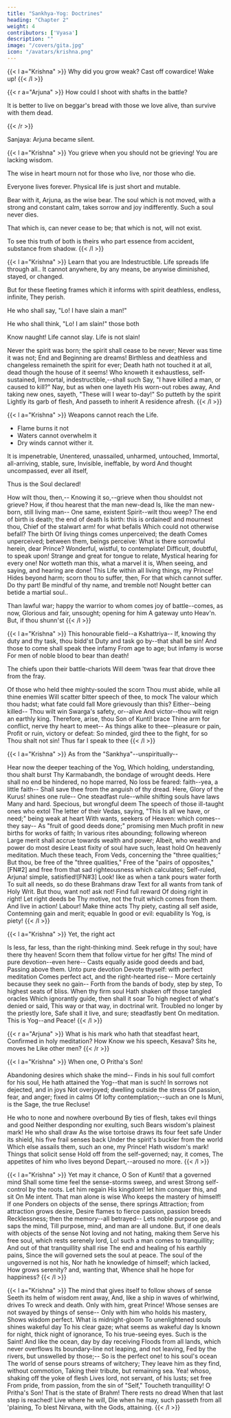 ```yaml
---
title: "Sankhya-Yog: Doctrines"
heading: "Chapter 2"
weight: 4
contributors: ['Vyasa']
description: ""
image: "/covers/gita.jpg"
icon: "/avatars/krishna.png"
---
```



<!-- Sanjaya.

He was filled with such compassion and grief.  -->
<!-- With eyes tear-dimmed, despondent, in stern words
The Driver, Madhusudan, thus addressed: -->


{{< l a="Krishna" >}}
Why did you grow weak? Cast off cowardice! Wake up!
{{< /l >}}


{{< r a="Arjuna" >}}
How could I shoot with shafts in the battle? 

<!-- On Bhishma, or on Drona-O thou Chief!--
Both worshipful, both honourable men? -->
It is better to live on beggar's bread with those we love alive, than survive with them dead. 

<!-- Who are you to Ah! were it worse-who knows?--to be
Victor or vanquished here,
When those confront us angrily
Whose death leaves living drear?
In pity lost, by doubtings tossed,
My thoughts-distracted-turn
To Thee, the Guide I reverence most,
That I may counsel learn:

I know not what would heal the grief
Burned into soul and sense,
If I were earth's unchallenged chief--
A god--and these gone thence! -->
{{< /r >}}

Sanjaya: Arjuna became silent. 

{{< l a="Krishna" >}}
You grieve when you should not be grieving! You are lacking wisdom.

The wise in heart mourn not for those who live, nor those who die.

Everyone lives forever. Physical life is just short and mutable.  
<!-- Nor I, nor thou, nor any one of these,
Ever was not, nor ever will not be,
For ever and for ever afterwards.
All, that doth live, lives always! To man's frame
As there come infancy and youth and age,
So come there raisings-up and layings-down
Of other and of other life-abodes,
Which the wise know, and fear not. This that irks--
Thy sense-life, thrilling to the elements--
Bringing thee heat and cold, sorrows and joys, -->
<!-- 'Tis brief and mutable! --> 

Bear with it, Arjuna, as the wise bear. The soul which is not moved, with a strong and constant calm, takes sorrow and joy indifferently. Such a soul never dies.

<!-- Lives in the life undying! --> That which is, can never cease to be; that which is not, will not exist. 

To see this truth of both is theirs who part essence from accident, substance from shadow. 
{{< /l >}}



{{< l a="Krishna" >}}
Learn that you are Indestructible.  Life spreads life through all.. It cannot anywhere, by any means, be anywise diminished, stayed, or changed.

But for these fleeting frames which it informs with spirit deathless, endless, infinite,
They perish. <!-- Let them perish, Prince! and fight! -->

He who shall say, "Lo! I have slain a man!"

He who shall think, "Lo! I am slain!" those both

Know naught! Life cannot slay. Life is not slain!

Never the spirit was born; the spirit shall cease to be never;
Never was time it was not; End and Beginning are dreams!
Birthless and deathless and changeless remaineth the spirit for ever;
Death hath not touched it at all, dead though the house of it seems!
Who knoweth it exhaustless, self-sustained,
Immortal, indestructible,--shall such
Say, "I have killed a man, or caused to kill?"
Nay, but as when one layeth
His worn-out robes away,
And taking new ones, sayeth,
"These will I wear to-day!"
So putteth by the spirit
Lightly its garb of flesh,
And passeth to inherit
A residence afresh.
{{< /l >}}


{{< l a="Krishna" >}}
Weapons cannot reach the Life.
- Flame burns it not
- Waters cannot overwhelm it
- Dry winds cannot wither it. 

It is impenetrable, Unentered, unassailed, unharmed, untouched, Immortal, all-arriving, stable, sure,
Invisible, ineffable, by word And thought uncompassed, ever all itself,

Thus is the Soul declared! 

How wilt thou, then,--
Knowing it so,--grieve when thou shouldst not grieve?
How, if thou hearest that the man new-dead
Is, like the man new-born, still living man--
One same, existent Spirit--wilt thou weep?
The end of birth is death; the end of death
Is birth: this is ordained! and mournest thou,
Chief of the stalwart arm! for what befalls
Which could not otherwise befall? The birth
Of living things comes unperceived; the death
Comes unperceived; between them, beings perceive:
What is there sorrowful herein, dear Prince?
Wonderful, wistful, to contemplate!
Difficult, doubtful, to speak upon!
Strange and great for tongue to relate,
Mystical hearing for every one!
Nor wotteth man this, what a marvel it is,
When seeing, and saying, and hearing are done!
This Life within all living things, my Prince!
Hides beyond harm; scorn thou to suffer, then,
For that which cannot suffer. Do thy part!
Be mindful of thy name, and tremble not!
Nought better can betide a martial soul..

Than lawful war; happy the warrior to whom comes joy of battle--comes, as now,
Glorious and fair, unsought; opening for him
A gateway unto Heav'n. But, if thou shunn'st
{{< /l >}}



{{< l a="Krishna" >}}
This honourable field--a Kshattriya--
If, knowing thy duty and thy task, thou bidd'st
Duty and task go by--that shall be sin!
And those to come shall speak thee infamy
From age to age; but infamy is worse
For men of noble blood to bear than death!

The chiefs upon their battle-chariots
Will deem 'twas fear that drove thee from the fray.

Of those who held thee mighty-souled the scorn
Thou must abide, while all thine enemies
Will scatter bitter speech of thee, to mock
The valour which thou hadst; what fate could fall
More grievously than this? Either--being killed--
Thou wilt win Swarga's safety, or--alive
And victor--thou wilt reign an earthly king.
Therefore, arise, thou Son of Kunti! brace
Thine arm for conflict, nerve thy heart to meet--
As things alike to thee--pleasure or pain,
Profit or ruin, victory or defeat:
So minded, gird thee to the fight, for so Thou shalt not sin!
Thus far I speak to thee
{{< /l >}}

{{< l a="Krishna" >}}
As from the "Sankhya"--unspiritually--

Hear now the deeper teaching of the Yog,
Which holding, understanding, thou shalt burst
Thy Karmabandh, the bondage of wrought deeds.
Here shall no end be hindered, no hope marred,
No loss be feared: faith--yea, a little faith--
Shall save thee from the anguish of thy dread.
Here, Glory of the Kurus! shines one rule--
One steadfast rule--while shifting souls have laws
Many and hard. Specious, but wrongful deem
The speech of those ill-taught ones who extol
The letter of their Vedas, saying, "This
Is all we have, or need;" being weak at heart
With wants, seekers of Heaven: which comes--they say--
As "fruit of good deeds done;" promising men
Much profit in new births for works of faith;
In various rites abounding; following whereon
Large merit shall accrue towards wealth and power;
Albeit, who wealth and power do most desire
Least fixity of soul have such, least hold
On heavenly meditation. Much these teach,
From Veds, concerning the "three qualities;"
But thou, be free of the "three qualities,"
Free of the "pairs of opposites,"[FN#2] and free from that sad righteousness which calculates;
Self-ruled, Arjuna! simple, satisfied![FN#3]
Look! like as when a tank pours water forth
To suit all needs, so do these Brahmans draw
Text for all wants from tank of Holy Writ.
But thou, want not! ask not! Find full reward
Of doing right in right! Let right deeds be
Thy motive, not the fruit which comes from them.
And live in action! Labour! Make thine acts
Thy piety, casting all self aside,
Contemning gain and merit; equable
In good or evil: equability
Is Yog, is piety!
{{< /l >}}


{{< l a="Krishna" >}}
Yet, the right act

Is less, far less, than the right-thinking mind.
Seek refuge in thy soul; have there thy heaven!
Scorn them that follow virtue for her gifts!
The mind of pure devotion--even here--
Casts equally aside good deeds and bad,
Passing above them. Unto pure devotion
Devote thyself: with perfect meditation
Comes perfect act, and the right-hearted rise--
More certainly because they seek no gain--
Forth from the bands of body, step by step,
To highest seats of bliss. When thy firm soul
Hath shaken off those tangled oracles
Which ignorantly guide, then shall it soar
To high neglect of what's denied or said,
This way or that way, in doctrinal writ.
Troubled no longer by the priestly lore,
Safe shall it live, and sure; steadfastly bent
On meditation. This is Yog--and Peace!
{{< /l >}}

{{< r a="Arjuna" >}}
What is his mark who hath that steadfast heart,
Confirmed in holy meditation? How
Know we his speech, Kesava? Sits he, moves he
Like other men?
{{< /r >}}


{{< l a="Krishna" >}}
When one, O Pritha's Son!

Abandoning desires which shake the mind--
Finds in his soul full comfort for his soul,
He hath attained the Yog--that man is such!
In sorrows not dejected, and in joys
Not overjoyed; dwelling outside the stress
Of passion, fear, and anger; fixed in calms
Of lofty contemplation;--such an one
Is Muni, is the Sage, the true Recluse!

He who to none and nowhere overbound
By ties of flesh, takes evil things and good
Neither desponding nor exulting, such
Bears wisdom's plainest mark! He who shall draw
As the wise tortoise draws its four feet safe
Under its shield, his five frail senses back
Under the spirit's buckler from the world
Which else assails them, such an one, my Prince!
Hath wisdom's mark! Things that solicit sense
Hold off from the self-governed; nay, it comes,
The appetites of him who lives beyond
Depart,--aroused no more. 
{{< /l >}}



{{< l a="Krishna" >}}
Yet may it chance,
O Son of Kunti! that a governed mind
Shall some time feel the sense-storms sweep, and wrest
Strong self-control by the roots. Let him regain
His kingdom! let him conquer this, and sit
On Me intent. That man alone is wise
Who keeps the mastery of himself! If one
Ponders on objects of the sense, there springs
Attraction; from attraction grows desire,
Desire flames to fierce passion, passion breeds
Recklessness; then the memory--all betrayed--
Lets noble purpose go, and saps the mind,
Till purpose, mind, and man are all undone.
But, if one deals with objects of the sense
Not loving and not hating, making them
Serve his free soul, which rests serenely lord,
Lo! such a man comes to tranquillity;
And out of that tranquillity shall rise
The end and healing of his earthly pains,
Since the will governed sets the soul at peace.
The soul of the ungoverned is not his,
Nor hath he knowledge of himself; which lacked,
How grows serenity? and, wanting that,
Whence shall he hope for happiness?
{{< /l >}}


{{< l a="Krishna" >}}
The mind that gives itself to follow shows of sense
Seeth its helm of wisdom rent away,
And, like a ship in waves of whirlwind, drives
To wreck and death. Only with him, great Prince!
Whose senses are not swayed by things of sense--
Only with him who holds his mastery,
Shows wisdom perfect. What is midnight-gloom
To unenlightened souls shines wakeful day
To his clear gaze; what seems as wakeful day
Is known for night, thick night of ignorance,
To his true-seeing eyes. Such is the Saint!
And like the ocean, day by day receiving
Floods from all lands, which never overflows
Its boundary-line not leaping, and not leaving,
Fed by the rivers, but unswelled by those;--
So is the perfect one! to his soul's ocean
The world of sense pours streams of witchery;
They leave him as they find, without commotion,
Taking their tribute, but remaining sea.
Yea! whoso, shaking off the yoke of flesh
Lives lord, not servant, of his lusts; set free
From pride, from passion, from the sin of "Self,"
Toucheth tranquillity! O Pritha's Son!
That is the state of Brahm! There rests no dread
When that last step is reached! Live where he will,
Die when he may, such passeth from all 'plaining,
To blest Nirvana, with the Gods, attaining.
{{< /l >}}

<!-- HERE ENDETH CHAPTER II. OF THE BHAGAVAD-GITA,
Entitled "Sankhya-Yog,"
Or "The Book of Doctrines." -->




